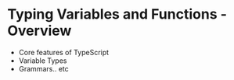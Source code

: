 # Typing Variables and Functions - Overview

- Core features of TypeScript
- Variable Types
- Grammars.. etc